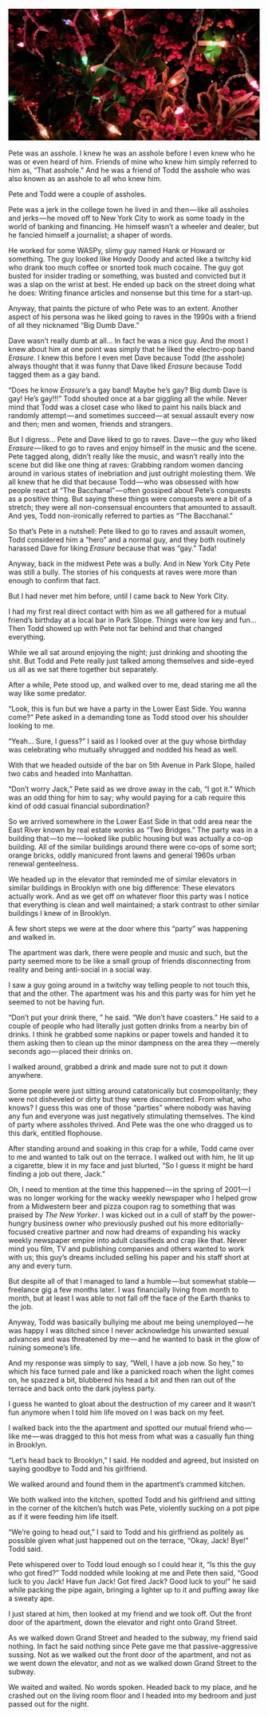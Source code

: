 <!-----
title: 'Raves, Erasure and a Supposedly Fun Party'
description: About This Asshole Friend of an Asshole I Knew
date: '2019-03-17T01:43:00.860Z'
slug: a88f9ae044b
----->

![](img/1__6l____5Vu1Rv0vNTUuduBg2w.jpeg)

Pete was an asshole. I knew he was an asshole before I even knew who he was or even heard of him. Friends of mine who knew him simply referred to him as, “That asshole.” And he was a friend of Todd the asshole who was also known as an asshole to all who knew him.

Pete and Todd were a couple of assholes.

Pete was a jerk in the college town he lived in and then — like all assholes and jerks — he moved off to New York City to work as some toady in the world of banking and financing. He himself wasn’t a wheeler and dealer, but he fancied himself a journalist; a shaper of words.

He worked for some WASPy, slimy guy named Hank or Howard or something. The guy looked like Howdy Doody and acted like a twitchy kid who drank too much coffee or snorted took much cocaine. The guy got busted for insider trading or something, was busted and convicted but it was a slap on the wrist at best. He ended up back on the street doing what he does: Writing finance articles and nonsense but this time for a start-up.

Anyway, that paints the picture of who Pete was to an extent. Another aspect of his persona was he liked going to raves in the 1990s with a friend of all they nicknamed “Big Dumb Dave.”

Dave wasn’t really dumb at all… In fact he was a nice guy. And the most I knew about him at one point was simply that he liked the electro-pop band _Erasure_. I knew this before I even met Dave because Todd (the asshole) always thought that it was funny that Dave liked _Erasure_ because Todd tagged them as a gay band.

“Does he know _Erasure_’s a gay band! Maybe he’s gay? Big dumb Dave is gay! He’s gay!!!” Todd shouted once at a bar giggling all the while. Never mind that Todd was a closet case who liked to paint his nails black and randomly attempt — and sometimes succeed — at sexual assault every now and then; men and women, friends and strangers.

But I digress… Pete and Dave liked to go to raves. Dave — the guy who liked _Erasure_ — liked to go to raves and enjoy himself in the music and the scene. Pete tagged along, didn’t really like the music, and wasn’t really into the scene but did like one thing at raves: Grabbing random women dancing around in various states of inebriation and just outright molesting them. We all knew that he did that because Todd — who was obsessed with how people react at “The Bacchanal” — often gossiped about Pete’s conquests as a positive thing. But saying these things were conquests were a bit of a stretch; they were all non-consensual encounters that amounted to assault. And yes, Todd non-ironically referred to parties as “The Bacchanal.”

So that’s Pete in a nutshell: Pete liked to go to raves and assault women, Todd considered him a “hero” and a normal guy, and they both routinely harassed Dave for liking _Erasure_ because that was “gay.” Tada!

Anyway, back in the midwest Pete was a bully. And in New York City Pete was still a bully. The stories of his conquests at raves were more than enough to confirm that fact.

But I had never met him before, until I came back to New York City.

I had my first real direct contact with him as we all gathered for a mutual friend’s birthday at a local bar in Park Slope. Things were low key and fun… Then Todd showed up with Pete not far behind and that changed everything.

While we all sat around enjoying the night; just drinking and shooting the shit. But Todd and Pete really just talked among themselves and side-eyed us all as we sat there together but separately.

After a while, Pete stood up, and walked over to me, dead staring me all the way like some predator.

“Look, this is fun but we have a party in the Lower East Side. You wanna come?” Pete asked in a demanding tone as Todd stood over his shoulder looking to me.

“Yeah… Sure, I guess?” I said as I looked over at the guy whose birthday was celebrating who mutually shrugged and nodded his head as well.

With that we headed outside of the bar on 5th Avenue in Park Slope, hailed two cabs and headed into Manhattan.

“Don’t worry Jack,” Pete said as we drove away in the cab, “I got it.” Which was an odd thing for him to say; why would paying for a cab require this kind of odd casual financial subordination?

So we arrived somewhere in the Lower East Side in that odd area near the East River known by real estate wonks as “Two Bridges.” The party was in a building that — to me — looked like public housing but was actually a co-op building. All of the similar buildings around there were co-ops of some sort; orange bricks, oddly manicured front lawns and general 1960s urban renewal genteelness.

We headed up in the elevator that reminded me of similar elevators in similar buildings in Brooklyn with one big difference: These elevators actually work. And as we get off on whatever floor this party was I notice that everything is clean and well maintained; a stark contrast to other similar buildings I knew of in Brooklyn.

A few short steps we were at the door where this “party” was happening and walked in.

The apartment was dark, there were people and music and such, but the party seemed more to be like a small group of friends disconnecting from reality and being anti-social in a social way.

I saw a guy going around in a twitchy way telling people to not touch this, that and the other. The apartment was his and this party was for him yet he seemed to not be having fun.

“Don’t put your drink there, ” he said. “We don’t have coasters.” He said to a couple of people who had literally just gotten drinks from a nearby bin of drinks. I think he grabbed some napkins or paper towels and handed it to them asking then to clean up the minor dampness on the area they —merely seconds ago — placed their drinks on.

I walked around, grabbed a drink and made sure not to put it down anywhere.

Some people were just sitting around catatonically but cosmopolitanly; they were not disheveled or dirty but they were disconnected. From what, who knows? I guess this was one of those “parties” where nobody was having any fun and everyone was just negatively stimulating themselves. The kind of party where assholes thrived. And Pete was the one who dragged us to this dark, entitled flophouse.

After standing around and soaking in this crap for a while, Todd came over to me and wanted to talk out on the terrace. I walked out with him, he lit up a cigarette, blew it in my face and just blurted, “So I guess it might be hard finding a job out there, Jack.”

Oh, I need to mention at the time this happened — in the spring of 2001 — I was no longer working for the wacky weekly newspaper who I helped grow from a Midwestern beer and pizza coupon rag to something that was praised by _The New Yorker_. I was kicked out in a cull of staff by the power-hungry business owner who previously pushed out his more editorially-focused creative partner and now had dreams of expanding his wacky weekly newspaper empire into adult classifieds and crap like that. Never mind you film, TV and publishing companies and others wanted to work with us; this guy’s dreams included selling his paper and his staff short at any and every turn.

But despite all of that I managed to land a humble — but somewhat stable — freelance gig a few months later. I was financially living from month to month, but at least I was able to not fall off the face of the Earth thanks to the job.

Anyway, Todd was basically bullying me about me being unemployed — he was happy I was ditched since I never acknowledge his unwanted sexual advances and was threatened by me — and he wanted to bask in the glow of ruining someone’s life.

And my response was simply to say, “Well, I have a job now. So hey,” to which his face turned pale and like a panicked roach when the light comes on, he spazzed a bit, blubbered his head a bit and then ran out of the terrace and back onto the dark joyless party.

I guess he wanted to gloat about the destruction of my career and it wasn’t fun anymore when I told him life moved on I was back on my feet.

I walked back into the the apartment and spotted our mutual friend who — like me — was dragged to this hot mess from what was a casually fun thing in Brooklyn.

“Let’s head back to Brooklyn,” I said. He nodded and agreed, but insisted on saying goodbye to Todd and his girlfriend.

We walked around and found them in the apartment’s crammed kitchen.

We both walked into the kitchen, spotted Todd and his girlfriend and sitting in the corner of the kitchen’s hutch was Pete, violently sucking on a pot pipe as if it were feeding him life itself.

“We’re going to head out,” I said to Todd and his girlfriend as politely as possible given what just happened out on the terrace, “Okay, Jack! Bye!” Todd said.

Pete whispered over to Todd loud enough so I could hear it, “Is this the guy who got fired?” Todd nodded while looking at me and Pete then said, “Good luck to you Jack! Have fun Jack! Got fired Jack? Good luck to you!” he said while packing the pipe again, bringing a lighter up to it and puffing away like a sweaty ape.

I just stared at him, then looked at my friend and we took off. Out the front door of the apartment, down the elevator and right onto Grand Street.

As we walked down Grand Street and headed to the subway, my friend said nothing. In fact he said nothing since Pete gave me that passive-aggressive sussing. Not as we walked out the front door of the apartment, and not as we went down the elevator, and not as we walked down Grand Street to the subway.

We waited and waited. No words spoken. Headed back to my place, and he crashed out on the living room floor and I headed into my bedroom and just passed out for the night.